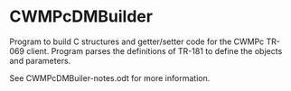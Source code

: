 # CWMPcDMBuilder
Program to build C structures and getter/setter code for the CWMPc TR-069 client. Program parses the definitions of TR-181 to define the objects and parameters.  


See CWMPcDMBuiler-notes.odt for more information.
